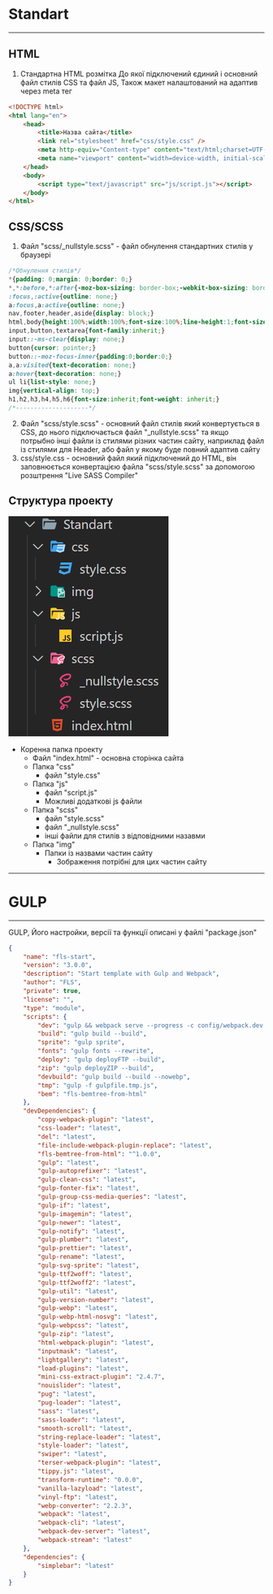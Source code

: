 # Standart
---
## HTML
1. Стандартна HTML розмітка До якої підключений єдиний і основний файл стилів CSS та файл JS, Також макет налаштований на адаптив через meta тег
```html
<!DOCTYPE html>
<html lang="en">
	<head>
		<title>Назва сайта</title>
		<link rel="stylesheet" href="css/style.css" />
		<meta http-equiv="Content-type" content="text/html;charset=UTF-8" />
		<meta name="viewport" content="width=device-width, initial-scale=1.0">
	</head>
	<body>
		<script type="text/javascript" src="js/script.js"></script>
	</body>
</html>
```
## CSS/SCSS
1. Файл "scss/_nullstyle.scss" - файл обнулення стандартних стилів у браузері
```scss
/*Обнулення стилів*/
*{padding: 0;margin: 0;border: 0;}
*,*:before,*:after{-moz-box-sizing: border-box;-webkit-box-sizing: border-box;box-sizing: border-box;}
:focus,:active{outline: none;}
a:focus,a:active{outline: none;}
nav,footer,header,aside{display: block;}
html,body{height:100%;width:100%;font-size:100%;line-height:1;font-size:14px;-ms-text-size-adjust:100%;-moz-text-size-adjust:100%;-webkit-text-size-adjust:100%;}
input,button,textarea{font-family:inherit;}
input::-ms-clear{display: none;}
button{cursor: pointer;}
button::-moz-focus-inner{padding:0;border:0;}
a,a:visited{text-decoration: none;}
a:hover{text-decoration: none;}
ul li{list-style: none;}
img{vertical-align: top;}
h1,h2,h3,h4,h5,h6{font-size:inherit;font-weight: inherit;}
/*--------------------*/
```
2. Файл "scss/style.scss" - основний файл стилів який конвертується в CSS, до нього підключається файл "_nullstyle.scss" та якщо потрыбно інші файли із стилями різних частин сайту, наприклад файл із стилями для Header, або файл у якому буде повний адаптив сайту
3. css/style.css - основний файл який підключений до HTML, він заповнюється конвертацією файла "scss/style.scss" за допомогою розштрення "Live SASS Compiler"
## Структура проекту
![alt](images/Standart_strukt.png "shih-tzu")
* Коренна папка проекту
    * Файл "index.html" - основна сторінка сайта
    * Папка "css"
        * файл "style.css"
    * Папка "js"
        * файл "script.js"
        * Можливі додаткові js файли
    * Папка "scss"
        * файл "style.scss"
        * файл "_nullstyle.scss"
        * інші файли для стилів з відповідними назавми
    * Папка "img"
        * Папки із назвами частин сайту
            * Зображення потрібні для цих частин сайту

---
# GULP
---

GULP, Його настройки, версії та функції описані у файлі "package.json"
```json
{
	"name": "fls-start",
	"version": "3.0.0",
	"description": "Start template with Gulp and Webpack",
	"author": "FLS",
	"private": true,
	"license": "",
	"type": "module",
	"scripts": {
		"dev": "gulp && webpack serve --progress -c config/webpack.dev.js",
		"build": "gulp build --build",
		"sprite": "gulp sprite",
		"fonts": "gulp fonts --rewrite",
		"deploy": "gulp deployFTP --build",
		"zip": "gulp deployZIP --build",
		"devbuild": "gulp build --build --nowebp",
		"tmp": "gulp -f gulpfile.tmp.js",
		"bem": "fls-bemtree-from-html"
	},
	"devDependencies": {
		"copy-webpack-plugin": "latest",
		"css-loader": "latest",
		"del": "latest",
		"file-include-webpack-plugin-replace": "latest",
		"fls-bemtree-from-html": "^1.0.0",
		"gulp": "latest",
		"gulp-autoprefixer": "latest",
		"gulp-clean-css": "latest",
		"gulp-fonter-fix": "latest",
		"gulp-group-css-media-queries": "latest",
		"gulp-if": "latest",
		"gulp-imagemin": "latest",
		"gulp-newer": "latest",
		"gulp-notify": "latest",
		"gulp-plumber": "latest",
		"gulp-prettier": "latest",
		"gulp-rename": "latest",
		"gulp-svg-sprite": "latest",
		"gulp-ttf2woff": "latest",
		"gulp-ttf2woff2": "latest",
		"gulp-util": "latest",
		"gulp-version-number": "latest",
		"gulp-webp": "latest",
		"gulp-webp-html-nosvg": "latest",
		"gulp-webpcss": "latest",
		"gulp-zip": "latest",
		"html-webpack-plugin": "latest",
		"inputmask": "latest",
		"lightgallery": "latest",
		"load-plugins": "latest",
		"mini-css-extract-plugin": "2.4.7",
		"nouislider": "latest",
		"pug": "latest",
		"pug-loader": "latest",
		"sass": "latest",
		"sass-loader": "latest",
		"smooth-scroll": "latest",
		"string-replace-loader": "latest",
		"style-loader": "latest",
		"swiper": "latest",
		"terser-webpack-plugin": "latest",
		"tippy.js": "latest",
		"transform-runtime": "0.0.0",
		"vanilla-lazyload": "latest",
		"vinyl-ftp": "latest",
		"webp-converter": "2.2.3",
		"webpack": "latest",
		"webpack-cli": "latest",
		"webpack-dev-server": "latest",
		"webpack-stream": "latest"
	},
	"dependencies": {
		"simplebar": "latest"
	}
}
```